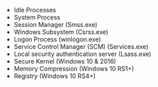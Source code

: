 * Idle Processes
* System Process
* Session Manager (Smss.exe)
* Windows Subsystem (Csrss.exe)
* Logon Process (winlogon.exe)
* Service Control Manager (SCM) (Services.exe)
* Local security authentication server (Lsass.exe)
* Secure Kernel (Windows 10 & 2016)
* Memory Compression (Windows 10 RS1+)
*  Registry (Windows 10 RS4+)
